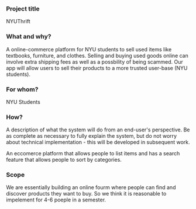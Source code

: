 ### Project title

NYUThrift

### What and why?

A online-commerce platform for NYU students to sell used items like textbooks, furniture, and clothes. Selling and buying used goods online can involve extra shipping fees as well as a possbility of being scammed. Our app will allow users to sell their products to a more trusted user-base (NYU students). 

### For whom?

NYU Students 

### How?

A description of what the system will do from an end-user's perspective. Be as complete as necessary to fully explain the system, but do not worry about technical implementation - this will be developed in subsequent work.

An eccomerce platform that allows people to list items and has a search feature that allows people to sort by categories. 

### Scope

We are essentially building an online fourm where people can find and discover products they want to buy. So we think it is reasonable to impelement for 4-6 poeple in a semester. 
